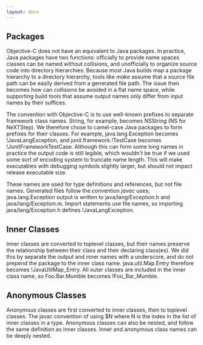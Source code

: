 ```yaml
---
layout: docs
---
```


## Packages

Objective-C does not have an equivalent to Java packages.  In practice, Java packages have two functions: officially to provide name spaces classes can be named without collisions, and unofficially to organize source code into directory hierarchies.  Because most Java builds map a package hierarchy to a directory hierarchy, tools like *make* assume that a source file path can be easily derived from a generated file path.  The issue then becomes how can collisions be avoided in a flat name space, while supporting build tools that assume output names only differ from input names by their suffices.

The convention with Objective-C is to use well-known prefixes to separate framework class names.  String, for example, becomes NSString (NS for NeXTStep).  We therefore chose to camel-case Java packages to form prefixes for their classes.  For example, java.lang.Exception becomes !JavaLangException, and junit.framework.!TestCase becomes !JunitFrameworkTestCase.  Although this can form some long names in practice the output code is still legible, which wouldn't be true if we used some sort of encoding system to truncate name length.  This will make executables with debugging symbols slightly larger, but should not impact release executable size.

These names are used for type definitions and references, but not file names.  Generated files follow the convention *javac* uses; java.lang.Exception output is written to java/lang/Exception.h and java/lang/Exception.m.  Import statements use file names, so importing java/lang/Exception.h defines !JavaLangException.

## Inner Classes

Inner classes are converted to toplevel classes, but their names preserve the relationship between their class and their declaring class(es).  We did this by separate the output and inner names with a underscore, and do not prepend the package to the inner class name.  java.util.Map.Entry therefore becomes !JavaUtilMap_Entry.  All outer classes are included in the inner class name, so Foo.Bar.Mumble becomes !Foo_Bar_Mumble.

## Anonymous Classes

Anonymous classes are first converted to inner classes, then to toplevel classes.  The javac convention of using $N where N is the index in the list of inner classes in a type.  Anonymous classes can also be nested, and follow the same definition as inner classes.  Inner and anonymous class names can be deeply nested.
